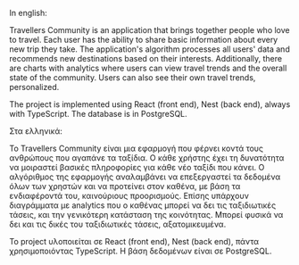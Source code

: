 In english:

Travellers Community is an application that brings together people who love to travel. Each user has the ability to share basic information about every new trip they take. The application's algorithm processes all users' data and recommends new destinations based on their interests. Additionally, there are charts with analytics where users can view travel trends and the overall state of the community. Users can also see their own travel trends, personalized.

The project is implemented using React (front end), Nest (back end), always with TypeScript. The database is in PostgreSQL.







Στα ελληνικά:

Το Travellers Community είναι μια εφαρμογή που φέρνει κοντά τους ανθρώπους που αγαπάνε τα ταξίδια. Ο κάθε χρήστης έχει τη δυνατότητα να μοιραστεί βασικές πληροφορίες για κάθε νέο ταξίδι που κάνει. Ο αλγόριθμος της εφαρμογής αναλαμβάνει να επεξεργαστεί τα δεδομένα όλων των χρηστών και να προτείνει στον καθένα, με βάση τα ενδιαφέροντά του, καινούριους προορισμούς. Επίσης υπάρχουν διαγράμματα με analytics που ο καθένας μπορεί να δει τις ταξιδιωτικές τάσεις, και την γενικότερη κατάσταση της κοινότητας. Μπορεί φυσικά να δει και τις δικές του ταξιδιωτικές τάσεις, αξατομικευμένα.

Το project υλοποιείται σε React (front end), Nest (back end), πάντα χρησιμοποιόντας TypeScript. H βάση δεδομένων είναι σε PostgreSQL. 

